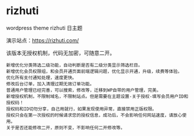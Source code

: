 # rizhuti
wordpress  theme rizhuti 日主题   


演示站点：https://rizhuti.com/

该版本无授权机制，代码无加密，可随意二开。



    新增优化分类筛选二级功能，自动判断是否有二级分类显示筛选栏目。
    新增优化会员权限组，和会员开通页面前端逻辑问题，优化显示开通，升级，续费等体验。
    优化所有支付通知处理，速度更快。
    修改后台订单，加入清理过期无效订单功能。
    普通用户管理已经完善，可以搜索，修改等，迁移到WP自带的用户管理，完美。
    新增授权机制，不限制域名，不限制站点。但是需要在主题设置-关于授权-填写会员用户ID和授权码！
    授权码和ID切勿分享，自己用就行，如果发现使用异常，直接禁用正版权限。
    授权只会在第一次授权的时候请求您的授权信息，成功后，不会影响任何网站速度，请放心使用。
    关于是否还能修改二开，原则不变，不影响任何二开修改等。
